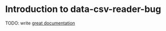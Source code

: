 # Introduction to data-csv-reader-bug

TODO: write [great documentation](http://jacobian.org/writing/what-to-write/)
